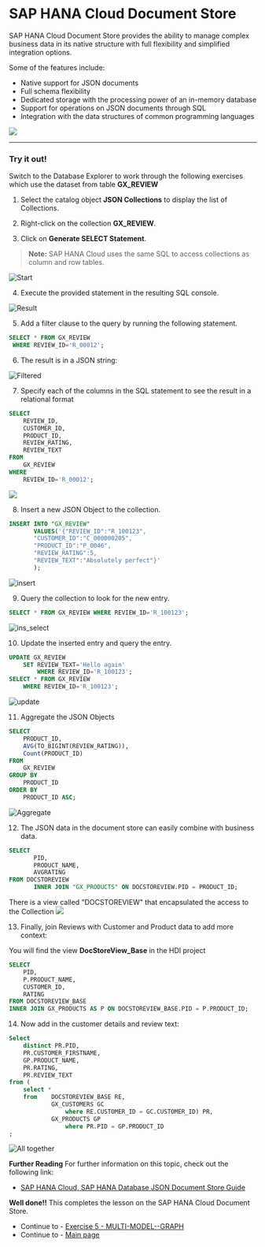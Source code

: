 # SAP HANA Cloud Document Store

SAP HANA Cloud Document Store provides the ability to manage complex business data in its native structure with full flexibility and simplified integration options. 

Some of the features include:

- Native support for JSON documents
- Full schema flexibility
- Dedicated storage with the processing power of an in-memory database
- Support for operations on JSON documents through SQL
- Integration with the data structures of common programming languages

![](./Images/050_Intro_Concept.png)

------
### Try it out! 

Switch to the Database Explorer to work through the following exercises which use the dataset from table **GX_REVIEW**

1. Select the catalog object **JSON Collections** to display the list of Collections.

2. Right-click on the collection **GX_REVIEW**.

3. Click on **Generate SELECT Statement**.

>**Note:** SAP HANA Cloud uses the same SQL to access collections as column and row tables.

![Start](./Images/100_DBX_Start.png)

4. Execute the provided statement in the resulting SQL console.

![Result](./Images/110_GX_REVIEW.png)

5. Add a filter clause to the query by running the following statement.

```sql
SELECT * FROM GX_REVIEW 
 WHERE REVIEW_ID='R_00012';
 ```

6. The result is in a JSON string:

![Filtered](./Images/120_REVIEW_filtered.png)

7. Specify each of the columns in the SQL statement to see the result in a relational format

```sql
SELECT 
	REVIEW_ID,
	CUSTOMER_ID,
	PRODUCT_ID,
	REVIEW_RATING,
	REVIEW_TEXT 
FROM 
	GX_REVIEW 
WHERE 
	REVIEW_ID='R_00012';
```

![](./Images/125_REVIEW_select.png)

8. Insert a new JSON Object to the collection.

```sql
INSERT INTO "GX_REVIEW" 
       VALUES('{"REVIEW_ID":"R_100123",
       "CUSTOMER_ID":"C_000000205",
       "PRODUCT_ID":"P_0046",
       "REVIEW_RATING":5,
       "REVIEW_TEXT":"Absolutely perfect"}'
       );
```

![insert](./Images/130_REVIEW_insert.png)


9. Query the collection to look for the new entry.

```sql
SELECT * FROM GX_REVIEW WHERE REVIEW_ID='R_100123';
```

![ins_select](./Images/135_REVIEW_insert_select.png)

10. Update the inserted entry and query the entry.

```sql
UPDATE GX_REVIEW 
	SET REVIEW_TEXT='Hello again' 
		WHERE REVIEW_ID='R_100123';
SELECT * FROM GX_REVIEW 
	WHERE REVIEW_ID='R_100123';
```

![update](./Images/140_REVIEW_update.png)

11. Aggregate the JSON Objects

```sql
SELECT 
	PRODUCT_ID,
	AVG(TO_BIGINT(REVIEW_RATING)),
	Count(PRODUCT_ID)
FROM 
	GX_REVIEW 
GROUP BY 
	PRODUCT_ID 
ORDER BY 
	PRODUCT_ID ASC;
```

![Aggregate](./Images/150_REVIEW_aggregate.png)

12. The JSON data in the document store can easily combine with business data.
   
```sql
SELECT 
       PID,
       PRODUCT_NAME,
       AVGRATING 
FROM DOCSTOREVIEW 
       INNER JOIN "GX_PRODUCTS" ON DOCSTOREVIEW.PID = PRODUCT_ID;
```
There is a view called "DOCSTOREVIEW" that encapsulated the access to the Collection
![](./Images/160_REVIEW_view.png)


13. Finally, join Reviews with Customer and Product data to add more context:

You will find the view **DocStoreView_Base** in the HDI project
```sql
SELECT 
	PID,
	P.PRODUCT_NAME, 
	CUSTOMER_ID,
	RATING 
FROM DOCSTOREVIEW_BASE
INNER JOIN GX_PRODUCTS AS P	ON DOCSTOREVIEW_BASE.PID = P.PRODUCT_ID;
```


14. Now add in the customer details and review text:


```sql
Select 
	distinct PR.PID,
	PR.CUSTOMER_FIRSTNAME,
	GP.PRODUCT_NAME, 
	PR.RATING, 
	PR.REVIEW_TEXT 
from (
	select * 
	from	DOCSTOREVIEW_BASE RE, 
			GX_CUSTOMERS GC
				where RE.CUSTOMER_ID = GC.CUSTOMER_ID) PR, 
			GX_PRODUCTS GP
				where PR.PID = GP.PRODUCT_ID
;
```

![All together](./Images/180_REVIEW_CUST.png)

**Further Reading**
For further information on this topic, check out the following link:</br>

- [SAP HANA Cloud, SAP HANA Database JSON Document Store Guide](https://help.sap.com/docs/HANA_CLOUD_DATABASE/f2d68919a1ad437fac08cc7d1584ff56/dca379e9c94940e998d9d4b5c656d1bd.html)

**Well done!!** This completes the lesson on the SAP HANA Cloud Document Store.

- Continue to - [Exercise 5 - MULTI-MODEL--GRAPH](../9_5_HC_Graph/8_DBX_Graph.md)
- Continue to - [Main page](../../README.md)